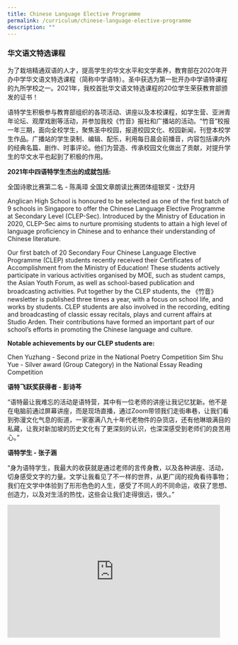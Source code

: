 ```yaml
---
title: Chinese Language Elective Programme
permalink: /curriculum/chinese-language-elective-programme
description: ""
---
```

### 华文语文特选课程

为了栽培精通双语的人才，提高学生的华文水平和文学素养，教育部在2020年开办中学华文语文特选课程（简称中学语特）。圣中获选为第一批开办中学语特课程的九所学校之一。2021年，我校首批华文语文特选课程的20位学生荣获教育部颁发的证书！


语特学生积极参与教育部组织的各项活动、讲座以及本校课程，如学生营、亚洲青年论坛、观摩戏剧等活动，并参加我校《竹音》报社和广播站的活动。“竹音”校报一年三期，面向全校学生，聚焦圣中校园，报道校园文化、校园新闻，刊登本校学生作品。广播站的学生录制、编辑、配乐，利用每日晨会前播音，内容包括课内外的经典名篇、剧作、时事评论。他们为营造、传承校园文化做出了贡献，对提升学生的华文水平也起到了积极的作用。



**2021年中四语特学生杰出的成就包括:**


全国诗歌比赛第二名 - 陈禹璋
全国文章朗读比赛团体组银奖 - 沈舒月


Anglican High School is honoured to be selected as one of the first batch of 9 schools in Singapore to offer the Chinese Language Elective Programme at Secondary Level (CLEP-Sec). Introduced by the Ministry of Education in 2020, CLEP-Sec aims to nurture promising students to attain a high level of language proficiency in Chinese and to enhance their understanding of Chinese literature.

Our first batch of 20 Secondary Four Chinese Language Elective Programme (CLEP) students recently received their Certificates of Accomplishment from the Ministry of Education! 
These students actively participate in various activities organised by MOE, such as student camps, the Asian Youth Forum, as well as school-based publication and broadcasting activities. Put together by the CLEP students, the 《竹音》newsletter is published three times a year, with a focus on school life, and works by students. CLEP students are also involved in the recording, editing and broadcasting of classic essay recitals, plays and current affairs at Studio Arden. Their contributions have formed an important part of our school’s efforts in promoting the Chinese language and culture.

**Notable achievements by our CLEP students are:**

Chen Yuzhang - Second prize in the National Poetry Competition
Sim Shu Yue - Silver award (Group Category) in the National Essay Reading Competition


**语特飞跃奖获得者 - 彭诗芩**

“语特最让我难忘的活动是语特营，其中有一位老师的讲座让我记忆犹新。他不是在电脑前通过屏幕讲座，而是现场直播，通过Zoom带领我们走街串巷，让我们看到弥漫文化气息的街道，一家塞满八九十年代老物件的杂货店，还有他琳琅满目的私藏，让我对新加坡的历史文化有了更深刻的认识，也深深感受到老师们的良苦用心。”

**语特学生 - 张子涵**

“身为语特学生，我最大的收获就是通过老师的言传身教，以及各种讲座、活动，切身感受文字的力量。文学让我看见了不一样的世界，从更广阔的视角看待事物；我们在文学中体验到了形形色色的人生，感受了不同人的不同命运，收获了思想、创造力，以及对生活的热忱，这些会让我们走得很远，很久。”

<iframe allowfullscreen="true" height="299" width="480" frameborder="0" src="https://docs.google.com/presentation/d/e/2PACX-1vREXgRP02_XARvogzIEkrEuMfM7EhDJDapBmuPPO0X49Apc_CcA0y04fw50dVdxUMWsVoJME0pGxEIC/embed?start=false&amp;loop=false&amp;delayms=3000"></iframe>